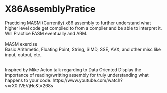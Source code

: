 # X86AssemblyPratice
Practicing MASM (Currently) x86 assembly to further understand what higher level code get compiled to from a compiler and be able to interpret it.
Will Practice FASM eventually and ARM.
<br/>
<br/>
MASM exercise 
<br/>
Basic Arithmetic, Floating Point, String, SIMD, SSE, AVX, and other misc like input, output, etc..


<br/>
Inspired by Mike Acton talk regarding to Data Oriented 
Display the importance of reading/writting assembly for truly understanding what happens to your code.
https://www.youtube.com/watch?v=rX0ItVEVjHc&t=268s
